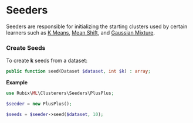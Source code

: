 # Seeders
Seeders are responsible for initializing the starting clusters used by certain learners such as [K Means](../k-means.md), [Mean Shift](../mean-shift.md), and [Gaussian Mixture](../gaussian-mixture.md).

### Create Seeds
To create **k** seeds from a dataset:
```php
public function seed(Dataset $dataset, int $k) : array;
```

**Example**

```php
use Rubix\ML\Clusterers\Seeders\PlusPlus;

$seeder = new PlusPlus();

$seeds = $seeder->seed($dataset, 10);
```